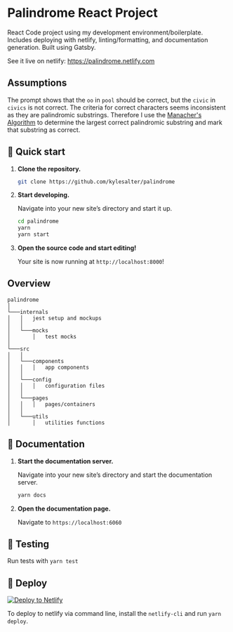# Palindrome React Project

React Code project using my development environment/boilerplate. Includes deploying with
netlify, linting/formatting, and documentation generation. Built using Gatsby.

See it live on netlify: https://palindrome.netlify.com

## Assumptions

The prompt shows that the `oo` in `pool` should be correct, but the `civic` in `civics` is not
correct. The criteria for correct characters seems inconsistent as they are palindromic substrings.
Therefore I use the [Manacher's
Algorithm](https://en.wikipedia.org/wiki/Longest_palindromic_substring) to determine the largest
correct palindromic substring and mark that substring as correct.

## 🚀 Quick start

1.  **Clone the repository.**

    ```sh
    git clone https://github.com/kylesalter/palindrome
    ```

1.  **Start developing.**

    Navigate into your new site’s directory and start it up.

    ```sh
    cd palindrome
    yarn
    yarn start
    ```

1.  **Open the source code and start editing!**

    Your site is now running at `http://localhost:8000`!

## Overview

```text
palindrome
│
└───internals
│   │   jest setup and mockups
│   │
│   └───mocks
│       │   test mocks
│
└───src
│   │
│   └───components
│   │   │   app components
│   │
│   └───config
│   │   │   configuration files
│   │
│   └───pages
│   │   │   pages/containers
│   │
│   └───utils
│       │   utilities functions
```

## 📖 Documentation

1.  **Start the documentation server.**

    Navigate into your new site’s directory and start the documentation server.

    ```sh
    yarn docs
    ```

1.  **Open the documentation page.**

    Navigate to `https://localhost:6060`

## 🧪 Testing

Run tests with `yarn test`

## 💫 Deploy

[![Deploy to Netlify](https://www.netlify.com/img/deploy/button.svg)](https://app.netlify.com/start/deploy?repository=https://github.com/kylesalter/palindrome)

To deploy to netlify via command line, install the `netlify-cli` and run `yarn deploy`.

